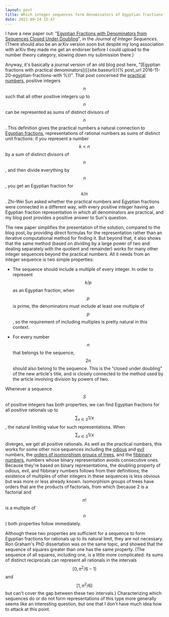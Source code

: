 ```yaml
---
layout: post
title: Which integer sequences form denominators of Egyptian fractions?
date: 2021-09-24 15:47
---
```

I have a new paper out: "[Egyptian Fractions with Denominators from Sequences Closed Under Doubling](https://cs.uwaterloo.ca/journals/JIS/VOL24/Eppstein/eppstein2.html)", in the _Journal of Integer Sequences_. (There should also be an arXiv version soon but despite my long association with arXiv they made me get an endorser before I could upload to the number theory category, slowing down my submission there.)

Anyway, it's basically a journal version of an old blog post here, "[Egyptian fractions with practical denominators]({{site.baseurl}}{% post_url 2016-11-20-egyptian-fractions-with %})". That post concerned the [practical numbers](https://en.wikipedia.org/wiki/Practical_number), positive integers $$n$$ such that all other positive integers up to $$n$$ can be represented as sums of distinct divisors of $$n$$. This definition gives the practical numbers a natural connection to [Egyptian fractions](https://en.wikipedia.org/wiki/Egyptian_fraction), representations of rational numbers as sums of distinct unit fractions: if you represent a number $$k<n$$ by a sum of distinct divisors of $$n$$, and then divide everything by $$n$$, you get an Egyptian fraction for $$k/n$$. Zhi-Wei Sun asked whether the practical numbers and Egyptian fractions were connected in a different way, with every positive integer having an Egyptian fraction representation in which all denominators are practical, and my blog post provides a positive answer to Sun's question.

The new paper simplifies the presentation of the solution, compared to the blog post, by providing direct formulas for the representation rather than an iterative computational method for finding it. But beyond that, it also shows that the same method (based on dividing by a large power of two and dealing separately with the quotient and remainder) works for many other integer sequences beyond the practical numbers. All it needs from an integer sequence is two simple properties:

- The sequence should include a multiple of every integer. In order to represent $$k/p$$ as an Egyptian fraction, when $$p$$ is prime, the denominators must include at least one multiple of $$p$$, so the requirement of including multiples is pretty natural in this context.

- For every number $$n$$ that belongs to the sequence, $$2n$$ should also belong to the sequence. This is the "closed under doubling" of the new article's title, and is closely connected to the method used by the article involving division by powers of two.

Whenever a sequence $$S$$ of positive integers has both properties, we can find Egyptian fractions for all positive rationals up to $$\sum_{x\in S}1/x$$, the natural limiting value for such representations. When $$\sum_{x\in S}1/x$$ diverges, we get all positive rationals. As well as the practical numbers, this works for some other nice sequences including the [odious](https://en.wikipedia.org/wiki/Odious_number) and [evil](https://en.wikipedia.org/wiki/Evil_number) numbers, the [orders of isomorphism groups of trees](https://oeis.org/A001013), and the [fibbinary numbers](https://oeis.org/A003714), numbers whose binary representation avoids consecutive ones. Because they're based on binary representations, the doubling property of odious, evil, and fibbinary numbers follows from their definitions; the existence of multiples of other integers in these sequences is less obvious but was more or less already known. Isomorphism groups of trees have orders that are the products of factorials, from which (because 2 is a factorial and $$n!$$ is a multiple of $$n$$) both properties follow immediately.

Although these two properties are sufficient for a sequence to form Egyptian fractions for rationals up to its natural limit, they are not necessary. Ron Graham's PhD dissertation was on the same topic, and showed that the sequence of squares greater than one has the same property. (The sequence of all squares, including one, is a little more complicated: its sums of distinct reciprocals can represent all rationals in the intervals $$[0,\pi^2/6-1)$$ and $$[1,\pi^2/6)$$ but can't cover the gap between these two intervals.) Characterizing which sequences do or do not form representations of this type more generally seems like an interesting question, but one that I don't have much idea how to attack at this point.